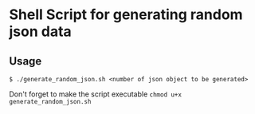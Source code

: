 # Shell Script for generating random json data

## Usage
```$ ./generate_random_json.sh <number of json object to be generated>```

Don't forget to make the script executable
```chmod u+x generate_random_json.sh```
